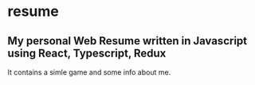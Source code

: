 # resume

## My personal Web Resume written in Javascript using React, Typescript, Redux 

It contains a simle game and some info about me.
